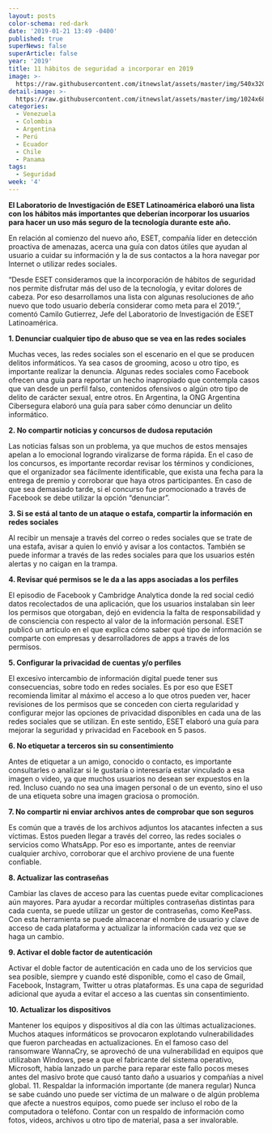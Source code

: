 ```yaml
---
layout: posts
color-schema: red-dark
date: '2019-01-21 13:49 -0400'
published: true
superNews: false
superArticle: false
year: '2019'
title: 11 hábitos de seguridad a incorporar en 2019
image: >-
  https://raw.githubusercontent.com/itnewslat/assets/master/img/540x320/Seguridad-Informatica-p.jpg
detail-image: >-
  https://raw.githubusercontent.com/itnewslat/assets/master/img/1024x680/Seguridad-Informatica-g.jpg
categories:
  - Venezuela
  - Colombia
  - Argentina
  - Perú
  - Ecuador
  - Chile
  - Panama
tags:
  - Seguridad
week: '4'
---
```

**El Laboratorio de Investigación de ESET Latinoamérica elaboró una lista con los hábitos más importantes que deberían incorporar los usuarios para hacer un uso más seguro de la tecnología durante este año.**

En relación al comienzo del nuevo año, ESET, compañía líder en detección proactiva de amenazas, acerca una guía con datos útiles que ayudan al usuario a cuidar su información y la de sus contactos a la hora navegar por Internet o utilizar redes sociales.

“Desde ESET consideramos que la incorporación de hábitos de seguridad nos permite disfrutar más del uso de la tecnología, y evitar dolores de cabeza. Por eso desarrollamos una lista con algunas resoluciones de año nuevo que todo usuario debería considerar como meta para el 2019.”, comentó Camilo Gutierrez, Jefe del Laboratorio de Investigación de ESET Latinoamérica.

**1.	Denunciar cualquier tipo de abuso que se vea en las redes sociales**

Muchas veces, las redes sociales son el escenario en el que se producen delitos informáticos. Ya sea casos de grooming, acoso u otro tipo, es importante realizar la denuncia. Algunas redes sociales como Facebook ofrecen una guía para reportar un hecho inapropiado que contempla casos que van desde un perfil falso, contenidos ofensivos o algún otro tipo de delito de carácter sexual, entre otros. En Argentina, la ONG Argentina Cibersegura elaboró una guía para saber cómo denunciar un delito informático.

**2.	No compartir noticias y concursos de dudosa reputación**

Las noticias falsas son un problema, ya que muchos de estos mensajes apelan a lo emocional logrando viralizarse de forma rápida. En el caso de los concursos, es importante recordar revisar los términos y condiciones, que el organizador sea fácilmente identificable, que exista una fecha para la entrega de premio y corroborar que haya otros participantes. En caso de que sea demasiado tarde, si el concurso fue promocionado a través de Facebook se debe utilizar la opción “denunciar”.

**3.	Si se está al tanto de un ataque o estafa, compartir la información en redes sociales**

Al recibir un mensaje a través del correo o redes sociales que se trate de una estafa, avisar a quien lo envió y avisar a los contactos. También se puede informar a través de las redes sociales para que los usuarios estén alertas y no caigan en la trampa.

**4.	Revisar qué permisos se le da a las apps asociadas a los perfiles**

El episodio de Facebook y Cambridge Analytica donde la red social cedió datos recolectados de una aplicación, que los usuarios instalaban sin leer los permisos que otorgaban, dejó en evidencia la falta de responsabilidad y de consciencia con respecto al valor de la información personal. ESET publicó un artículo en el que explica cómo saber qué tipo de información se comparte con empresas y desarrolladores de apps a través de los permisos.

**5.	Configurar la privacidad de cuentas y/o perfiles**

El excesivo intercambio de información digital puede tener sus consecuencias, sobre todo en redes sociales. Es por eso que ESET recomienda limitar al máximo el acceso a lo que otros pueden ver, hacer revisiones de los permisos que se conceden con cierta regularidad y configurar mejor las opciones de privacidad disponibles en cada una de las redes sociales que se utilizan.  En este sentido, ESET elaboró una guía para mejorar la seguridad y privacidad en Facebook en 5 pasos.

**6.	No etiquetar a terceros sin su consentimiento**

Antes de etiquetar a un amigo, conocido o contacto, es importante consultarles o analizar si le gustaría o interesaría estar vinculado a esa imagen o video, ya que muchos usuarios no desean ser expuestos en la red. Incluso cuando no sea una imagen personal o de un evento, sino el uso de una etiqueta sobre una imagen graciosa o promoción.

**7.	No compartir ni enviar archivos antes de comprobar que son seguros**

Es común que a través de los archivos adjuntos los atacantes infecten a sus víctimas. Estos pueden llegar a través del correo, las redes sociales o servicios como WhatsApp. Por eso es importante, antes de reenviar cualquier archivo, corroborar que el archivo proviene de una fuente confiable.

**8.	Actualizar las contraseñas**

Cambiar las claves de acceso para las cuentas puede evitar complicaciones aún mayores. Para ayudar a recordar múltiples contraseñas distintas para cada cuenta, se puede utilizar un gestor de contraseñas, como KeePass. Con esta herramienta se puede almacenar el nombre de usuario y clave de acceso de cada plataforma y actualizar la información cada vez que se haga un cambio.

**9.	Activar el doble factor de autenticación**

Activar el doble factor de autenticación en cada uno de los servicios que sea posible, siempre y cuando esté disponible, como el caso de Gmail, Facebook, Instagram, Twitter u otras plataformas. Es una capa de seguridad adicional que ayuda a evitar el acceso a las cuentas sin consentimiento. 

**10.	Actualizar los dispositivos**

Mantener los equipos y dispositivos al día con las últimas actualizaciones. Muchos ataques informáticos se provocaron explotando vulnerabilidades que fueron parcheadas en actualizaciones. En el famoso caso del  ransomware WannaCry, se aprovechó de una vulnerabilidad en equipos que utilizaban Windows, pese a que el fabricante del sistema operativo, Microsoft, había lanzado un parche para reparar este fallo pocos meses antes del masivo brote que causó tanto daño a usuarios y compañías a nivel global.
11.	Respaldar la información importante (de manera regular)
Nunca se sabe cuándo uno puede ser víctima de un malware o de algún problema que afecte a nuestros equipos, como puede ser incluso el robo de la computadora o teléfono. Contar con un respaldo de información como fotos, videos, archivos u otro tipo de material, pasa a ser invalorable. 

